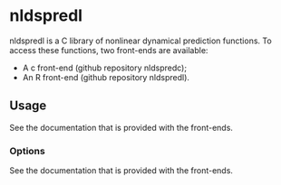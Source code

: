 
# nldspredl

nldspredl is a C library of nonlinear dynamical prediction functions.
To access these functions, two front-ends are available:
- A c front-end (github repository nldspredc);
- An R front-end (github repository nldspredl).


## Usage
See the documentation that is provided with the front-ends.


### Options
See the documentation that is provided with the front-ends.
